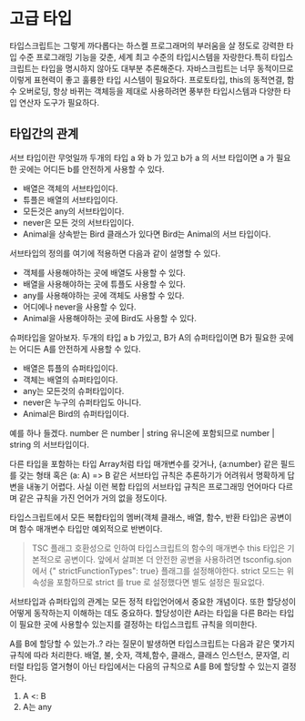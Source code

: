 # 고급 타입

타입스크립트는 그렇게 까다롭다는 하스켈 프로그래머의 부러움을 살 정도로 강력한 타입 수준 프로그래밍 기능을 갖춘, 세계 최고 수준의 타입시스템을 자랑한다.특히 타입스크립트는 타입을 명시하지 않아도 대부분 추론해준다.
자바스크립트는 너무 동적이므로 이렇게 표현력이 좋고 훌륭한 타입 시스템이 필요하다. 프로토타입, this의 동적연결, 함수 오버로딩, 항상 바뀌는 객체등을 제대로 사용하려면 풍부한 타입시스템과 다양한 타입 연산자 도구가 필요하다.

## 타입간의 관계

서브 타입이란 무엇일까 두개의 타입 a 와 b 가 있고 b가 a 의 서브 타입이면 a 가 필요한 곳에는 어디든 b를 안전하게 사용할 수 있다.

- 배열은 객체의 서브타입이다.
- 튜플은 배열의 서브타입이다.
- 모든것은 any의 서브타입이다.
- never은 모든 것의 서브타입이다.
- Animal을 상속받는 Bird 클래스가 있다면 Bird는 Animal의 서브 타입이다.

서브타입의 정의를 여기에 적용하면 다음과 같이 설명할 수 있다.

- 객체를 사용해야하는 곳에 배열도 사용할 수 있다.
- 배열을 사용해야하는 곳에 튜플도 사용할 수 있다.
- any를 사용해야하는 곳에 객체도 사용할 수 있다.
- 어디에나 never을 사용할 수 있다.
- Animal을 사용해야하는 곳에 Bird도 사용할 수 있다.

슈퍼타입을 알아보자. 두개의 타입 a b 가있고, B가  A의 슈퍼타입이면 B가 필요한 곳에는 어디든 A를 안전하게 사용할 수 있다.

- 배열은 튜플의 슈퍼타입이다.
- 객체는 배열의 슈퍼타입이다.
- any는 모든것의 슈퍼타입이다.
- never은 누구의 슈퍼타입도 아니다.
- Animal은 Bird의 슈퍼타입이다.

예를 하나 들겠다. number 은  number | string 유니온에 포함되므로 number | string 의 서브타입이다.


다른 타입을 포함하는 타입 Array<A>처럼 타입 매개변수를 갖거나, {a:number} 같은 필드를 갖는 형태 혹은 (a: A) => B 같은 서브타입 규칙은 추론하기가 어려워서 명확하게 답변을 내놓기 어렵다. 사실 이런 복합 타입의 서브타입 규칙은 프로그래밍 언어마다 다르며 같은 규칙을 가진 언어가 거의 없을 정도이다.

타입스크립트에서 모든 복합타입의 멤버(객체 클래스, 배열, 함수, 반환 타입)은 공변이며 함수 매개변수 타입만 예외적으로 반변이다.

> TSC 플래그 호환성으로 인하여 타입스크립트의 함수의 매개변수 this 타입은 기본적으로 공변이다. 앞에서 살펴본 더 안전한 공변을 사용하려면 tsconfig.sjon 에서 {" strictFunctionTypes": true} 플래그를 설정해야한다. strict 모드는 위속성을 포함하므로 strict 를 true 로 설정했다면 별도 설정은 필요없다.

서브타입과 슈퍼타입의 관계는 모든 정적 타입언어에서 중요한 개념이다. 또한 할당성이 어떻게 동작하는지 이해하는 데도 중요하다. 할당성이란 A라는 타입을 다른 B라는 타입이 필요한 곳에 사용할수 있는지를 결정하는 타입스크립트 규칙을 의미한다.

A를 B에 할당할 수 있는가..? 라는 질문이 발생하면 타입스크립트는 다음과 같은 몇가지 규칙에 따라 처리한다. 배열, 불, 숫자, 객체,함수, 클래스, 클래스 인스턴스, 문자열, 리터럴 타입등 열거형이 아닌 타입에서는 다음의 규칙으로 A를 B에 할당할 수 있는지 결정한다.

1. A <: B
2. A는 any

